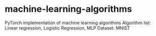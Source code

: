 # machine-learning-algorithms
PyTorch implementation of machine learning algorithms
Algorithm list: Linear regression, Logistic Regression, MLP
Dataset: MNIST
